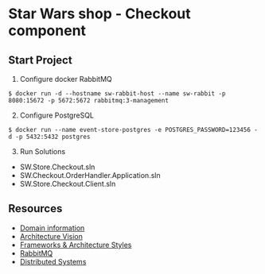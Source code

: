 # Star Wars shop - Checkout component

## Start Project
1. Configure docker RabbitMQ
```
$ docker run -d --hostname sw-rabbit-host --name sw-rabbit -p 8080:15672 -p 5672:5672 rabbitmq:3-management
```
2. Configure PostgreSQL
```
$ docker run --name event-store-postgres -e POSTGRES_PASSWORD=123456 -d -p 5432:5432 postgres
```
3. Run Solutions
* SW.Store.Checkout.sln
* SW.Checkout.OrderHandler.Application.sln
* SW.Store.Checkout.Client.sln

## Resources
* [Domain information](https://github.com/khdevnet/sw-checkout/wiki/Domain-information)
* [Architecture Vision](https://github.com/khdevnet/sw-checkout/wiki/Architecture-Vision)
* [Frameworks & Architecture Styles](https://github.com/khdevnet/sw-checkout/wiki/Architecture-Vision#frameworks--architecture-styles)
* [RabbitMQ](https://github.com/khdevnet/sw-checkout/blob/master/RabbitMQ.md)
* [Distributed Systems](https://github.com/khdevnet/sw-checkout/blob/master/DistributedSystemsDocs)
